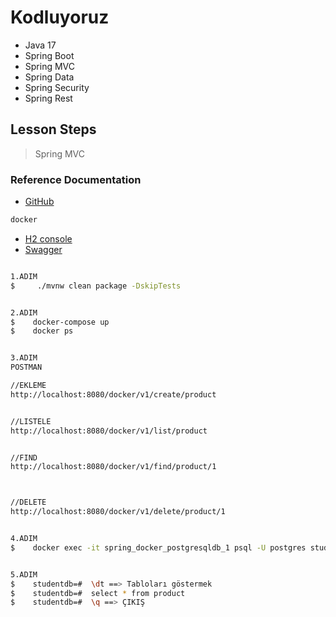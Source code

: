 # Kodluyoruz
- Java 17
- Spring Boot
- Spring MVC
- Spring Data
- Spring Security
- Spring Rest

## Lesson Steps 
> Spring MVC
> 

### Reference Documentation

* [GitHub](https://github.com/hamitmizrak/KodluyoruzSpringBoot)

```sh 
docker
```


* [H2 console](http://localhost:8080/h2-console/l)
* [Swagger](http//localhost:8080/swagger-ui.html)



```sh

1.ADIM
$     ./mvnw clean package -DskipTests


2.ADIM
$    docker-compose up
$    docker ps


3.ADIM
POSTMAN

//EKLEME
http://localhost:8080/docker/v1/create/product


//LISTELE
http://localhost:8080/docker/v1/list/product


//FIND
http://localhost:8080/docker/v1/find/product/1



//DELETE
http://localhost:8080/docker/v1/delete/product/1


4.ADIM
$    docker exec -it spring_docker_postgresqldb_1 psql -U postgres studentdb


5.ADIM
$    studentdb=#  \dt ==> Tabloları göstermek
$    studentdb=#  select * from product
$    studentdb=#  \q ==> ÇIKIŞ

```

